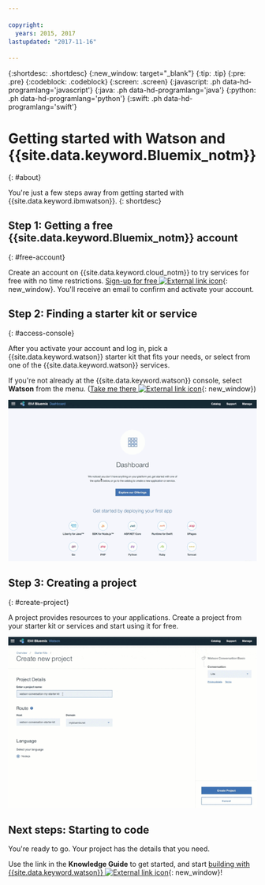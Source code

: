```yaml
---

copyright:
  years: 2015, 2017
lastupdated: "2017-11-16"

---
```


{:shortdesc: .shortdesc}
{:new_window: target="_blank"}
{:tip: .tip}
{:pre: .pre}
{:codeblock: .codeblock}
{:screen: .screen}
{:javascript: .ph data-hd-programlang='javascript'}
{:java: .ph data-hd-programlang='java'}
{:python: .ph data-hd-programlang='python'}
{:swift: .ph data-hd-programlang='swift'}

# Getting started with Watson and {{site.data.keyword.Bluemix_notm}}
{: #about}

You're just a few steps away from getting started with {{site.data.keyword.ibmwatson}}.
{: shortdesc}

## Step 1: Getting a free {{site.data.keyword.Bluemix_notm}} account
{: #free-account}

Create an account on {{site.data.keyword.cloud_notm}} to try services for free with no time restrictions. [Sign-up for free ![External link icon](../../icons/launch-glyph.svg "External link icon")](https://console.{DomainName}/registration/?target=%2Fdeveloper%2Fwatson%2Fdashboard){: new_window}. You'll receive an email to confirm and activate your account.

## Step 2: Finding a starter kit or service
{: #access-console}

After you activate your account and log in, pick a {{site.data.keyword.watson}} starter kit that fits your needs, or select from one of the {{site.data.keyword.watson}} services.

If you're not already at the {{site.data.keyword.watson}} console, select **Watson** from the menu. ([Take me there ![External link icon](../../icons/launch-glyph.svg "External link icon")](https://console.{DomainName}/developer/watson/){: new_window})

![Click Menu, and then click Watson](images/bm-access-console.gif)

## Step 3: Creating a project
{: #create-project}

A project provides resources to your applications. Create a project from your starter kit or services and start using it for free.

![Create a service instance by clicking Catalog, then Watson, then the service, then Create.](images/bm-create-project.gif)

## Next steps: Starting to code

You're ready to go. Your project has the details that you need.

Use the link in the **Knowledge Guide** to get started, and start [building with {{site.data.keyword.watson}} ![External link icon](../../icons/launch-glyph.svg "External link icon")](https://console.{DomainName}/developer/watson/dashboard){: new_window}!
